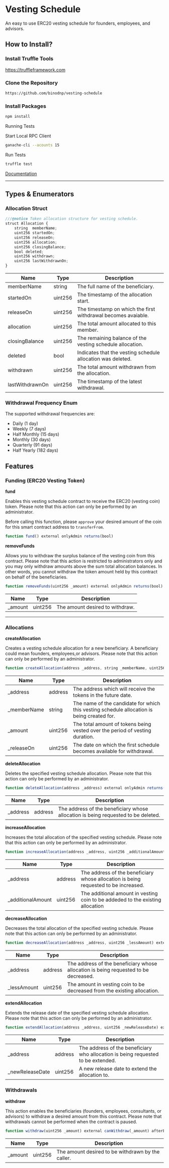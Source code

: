 # Vesting Schedule
An easy to use ERC20 vesting schedule for founders, employees, and advisors.

## How to Install?

### Install Truffle Tools

https://truffleframework.com

### Clone the Repository

```sh
https://github.com/binodnp/vesting-schedule
```

### Install Packages

```sh
npm install
```

Running Tests

Start Local RPC Client

```sh
ganache-cli --acounts 15
```

Run Tests

```sh
truffle test
```

[Documentation](docs/VestingSchedule.md)

---

## Types & Enumerators

### Allocation Struct

```js
///@notice Token allocation structure for vesting schedule.
struct Allocation {
    string  memberName;
    uint256 startedOn;
    uint256 releaseOn;
    uint256 allocation;
    uint256 closingBalance;
    bool deleted;
    uint256 withdrawn;
    uint256 lastWithdrawnOn;
}
```

| Name        | Type           | Description  |
| ------------- |------------- | -----|
| memberName | string | The full name of the beneficiary. |
| startedOn | uint256 | The timestamp of the allocation start. |
| releaseOn | uint256 | The timestamp on which the first withdrawal becomes avaiable.  |
| allocation | uint256 | The total amount allocated to this member.  |
| closingBalance | uint256 | The remaining balance of the vesting schedule allocation. |
| deleted | bool | Indicates that the vesting schedule allocation was deleted.   |
| withdrawn | uint256 | The total amount withdrawn from the allocation.  |
| lastWithdrawnOn | uint256 |  The timestamp of the latest withdrawal.  |

### Withdrawal Frequency Enum

The supported withdrawal frequencies are:

- Daily (1 day)
- Weekly (7 days)
- Half Monthly (15 days)
- Monthly (30 days)
- Quarterly (91 days)
- Half Yearly (182 days)


## Features

### Funding (ERC20 Vesting Token)

**fund**

Enables this vesting schedule contract to receive the ERC20 (vesting coin) token. Please note that this action can only be performed by an administrator.

Before calling this function, please `approve` your desired amount of the coin for this smart contract address to `transferFrom`.

```js
function fund() external onlyAdmin returns(bool)
```

**removeFunds**

Allows you to withdraw the surplus balance of the vesting coin from this contract. Please note that this action is restricted to administrators only and you may only withdraw amounts above the sum total allocation balances. In other words, you cannot withdraw the token amount held by this contract on behalf of the beneficiaries.

```js
function removeFunds(uint256 _amount) external onlyAdmin returns(bool)
```


| Name        | Type           | Description  |
| ------------- |------------- | -----|
| _amount | uint256 | The amount desired to withdraw. |


----

### Allocations

**createAllocation**

Creates a vesting schedule allocation for a new beneficiary. A beneficiary could mean founders, employees,or advisors. Please note that this action can only be performed by an administrator.


```js
function createAllocation(address _address, string _memberName, uint256 _amount, uint256 _releaseOn) external onlyAdmin returns(bool)
```


| Name        | Type           | Description  |
| ------------- |------------- | -----|
| _address | address | The address which will receive the tokens in the future date. |
| _memberName | string | The name of the candidate for which this vesting schedule allocation is being created for. |
| _amount | uint256 | The total amount of tokens being vested over the period of vesting duration. |
| _releaseOn | uint256 | The date on which the first schedule becomes available for withdrawal. |

**deleteAllocation**

Deletes the specified vesting schedule allocation. Please note that this action can only be performed by an administrator.

```js
function deleteAllocation(address _address) external onlyAdmin returns(bool)
```

| Name        | Type           | Description  |
| ------------- |------------- | -----|
| _address | address | The address of the beneficiary whose allocation is being requested to be deleted. |


**increaseAllocation**

Increases the total allocation of the specified vesting schedule. Please note that this action can only be performed by an administrator.

```js
function increaseAllocation(address _address, uint256 _additionalAmount) external onlyAdmin returns(bool)
```

| Name        | Type           | Description  |
| ------------- |------------- | -----|
| _address | address | The address of the beneficiary whose allocation is being requested to be increased. |
| _additionalAmount | uint256 | The additional amount in vesting coin to be addeded to the existing allocation |


**decreaseAllocation**

Decreases the total allocation of the specified vesting schedule. Please note that this action can only be performed by an administrator.

```js
function decreaseAllocation(address _address, uint256 _lessAmount) external onlyAdmin returns(bool)
```


| Name        | Type           | Description  |
| ------------- |------------- | -----|
| _address | address | The address of the beneficiary whose allocation is being requested to be decreased. |
| _lessAmount | uint256 | The amount in vesting coin to be decreased from the existing allocation. |


**extendAllocation**

Extends the release date of the specified vesting schedule allocation. Please note that this action can only be performed by an administrator.

```js
function extendAllocation(address _address, uint256 _newReleaseDate) external onlyAdmin returns(bool)
```


| Name        | Type           | Description  |
| ------------- |------------- | -----|
| _address | address | The address of the beneficiary who allocation is being requested to be extended. |
| _newReleaseDate | uint256 | A new release date to extend the allocation to. |


### Withdrawals

**withdraw**

This action enables the beneficiaries (founders, employees, consultants, or advisors) to withdraw a desired amount from this contract. Please note that withdrawals cannot be performed when the contract is paused.


```js
function withdraw(uint256 _amount) external canWithdraw(_amount) afterEarliestWithdrawalDate whenNotPaused returns(bool)
```

| Name        | Type           | Description  |
| ------------- |------------- | -----|
| _amount | uint256 | The amount desired to be withdrawn by the caller. |


